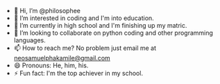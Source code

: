 - 👋 Hi, I’m @philosophee
- 👀 I’m interested in coding and I'm into education.
- 🌱 I’m currently in high school and I'm finishing up my matric.
- 💞️ I’m looking to collaborate on python coding and other programming languages.
- 📫 How to reach me? No problem just email me at neosamuelphakamile@gmail.com
- 😄 Pronouns: He, him, his.
- ⚡ Fun fact: I'm the top achiever in my school.

<!---
philosophee/philosophee is a ✨ special ✨ repository because its `README.md` (this file) appears on your GitHub profile.
You can click the Preview link to take a look at your changes.
--->
